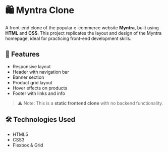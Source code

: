 # 🛍️ Myntra Clone

A front-end clone of the popular e-commerce website **Myntra**, built using **HTML** and **CSS**. This project replicates the layout and design of the Myntra homepage, ideal for practicing front-end development skills.

## 🚀 Features

* Responsive layout
* Header with navigation bar
* Banner section
* Product grid layout
* Hover effects on products
* Footer with links and info

> ⚠️ Note: This is a **static frontend clone** with no backend functionality.

## 🛠️ Technologies Used

* HTML5
* CSS3
* Flexbox & Grid


